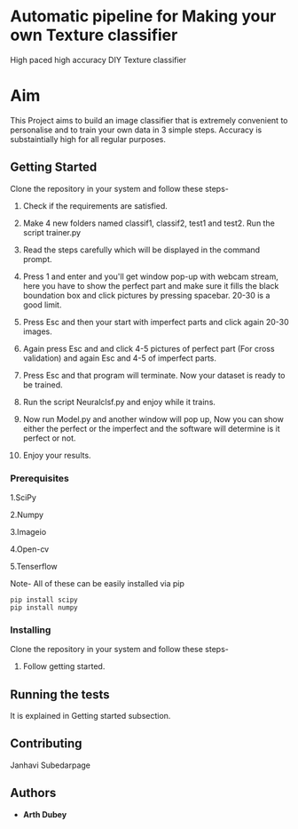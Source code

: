 # Automatic pipeline for Making your own Texture classifier
High paced high accuracy DIY Texture classifier
# Aim

This Project aims to build an image classifier that is extremely convenient to personalise and to train your own data in 3 simple steps. Accuracy is substaintially high for all regular purposes.

## Getting Started

Clone the repository in your system and follow these steps-
1. Check if the requirements are satisfied.

2. Make 4 new folders named classif1, classif2, test1 and test2. Run the script trainer.py

3. Read the steps carefully which will be displayed in the command prompt.

4. Press 1 and enter and you'll get window pop-up with webcam stream, here you have to show the perfect part and make sure it fills the black boundation box and click pictures by pressing spacebar. 20-30 is a good limit.

5. Press Esc and then your start with imperfect parts and click again 20-30 images.

6. Again press Esc and and click 4-5 pictures of perfect part (For cross validation) and again Esc and 4-5 of imperfect parts.

7. Press Esc and that program will terminate. Now your dataset is ready to be trained.

9. Run the script Neuralclsf.py and enjoy while it trains.

10. Now run Model.py and another window will pop up, Now you can show either the perfect or the imperfect and the software will determine is it perfect or not.

11. Enjoy your results.


### Prerequisites

1.SciPy 

2.Numpy 

3.Imageio 

4.Open-cv

5.Tenserflow

Note- All of these can be easily installed via pip

```
pip install scipy
pip install numpy
```

### Installing

Clone the repository in your system and follow these steps-
1. Follow getting started.

## Running the tests

It is explained in Getting started subsection.


## Contributing

Janhavi Subedarpage
## Authors

* **Arth Dubey** 
